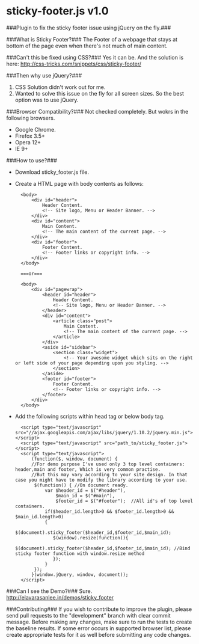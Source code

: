sticky-footer.js v1.0
================

###Plugin to fix the sticky footer issue using jQuery on the fly.###

###What is Sticky Footer?###
The Footer of a webpage that stays at bottom of the page even when there's not much of main content.
	
###Can't this be fixed using CSS?###
Yes it can be. And the solution is here: http://css-tricks.com/snippets/css/sticky-footer/
	
###Then why use jQuery?###
1. CSS Solution didn't work out for me.
2. Wanted to solve this issue on the fly for all screen sizes. So the best option was to use jQuery.

###Browser Compatibility?###
Not checked completely. But wokrs in the following browsers.
* Google Chrome.
* Firefox 3.5+
* Opera 12+
* IE 9+

###How to use?###
* Download sticky_footer.js file.
* Create a HTML page with body contents as follows:

		<body>
			<div id="header">
				Header Content.
				<!-- Site logo, Menu or Header Banner. -->
			</div>
			<div id="content">
				Main Content.
				<!-- The main content of the current page. -->
			</div>
			<div id="footer">
				Footer Content.
				<!-- Footer links or copyright info. -->
			</div>
		</body>
		
		===or===
		
		<body>
			<div id="pagewrap">
				<header id="header">
					Header Content.
					<!-- Site logo, Menu or Header Banner. -->
				</header>
				<div id="content">
					<article class="post">
						Main Content.
						<!-- The main content of the current page. -->
					</article>
				</div>
				<aside id="sidebar">
					<section class="widget">
						<!-- Your awesome widget which sits on the right or left side of your page depending upon you styling. -->
					</section>
				</aside>
				<footer id="footer">
					Footer Content.
					<!-- Footer links or copyright info. -->
				</footer>
			</div>
		</body>

* Add the following scripts within head tag or below body tag.
	
		<script type="text/javascript" src="//ajax.googleapis.com/ajax/libs/jquery/1.10.2/jquery.min.js"></script>
		<script type="text/javascript" src="path_to/sticky_footer.js"></script>
		<script type="text/javascript">
			(function($, window, document) {
			//For demo purpose I've used only 3 top level containers: header,main and footer, Which is very common practise. 
			//But this may vary according to your site design. In that case you might have to modify the library according to your use.
			 $(function() { //On document ready.
				 var $header_id = $("#header"),
					 $main_id = $("#main"),
					 $footer_id = $("#footer");  //All id's of top level containers.
				 if($header_id.length>0 && $footer_id.length>0 && $main_id.length>0)
				 {
					$(document).sticky_footer($header_id,$footer_id,$main_id);
					$(window).resize(function(){
						$(document).sticky_footer($header_id,$footer_id,$main_id); //Bind sticky footer function with window.resize method
					});
				 }
			 });
			}(window.jQuery, window, document));
		</script>

###Can I see the Demo?###
Sure. http://elavarasanlee.in/demos/sticky_footer
	
###Contributing###
If you wish to contribute to improve the plugin, please send pull requests to the "development" branch with clear commit message. Before making any changes, make sure to run the tests to create the baseline results. If some error occurs in supported browser list, please create appropriate tests for it as well before submitting any code changes.
